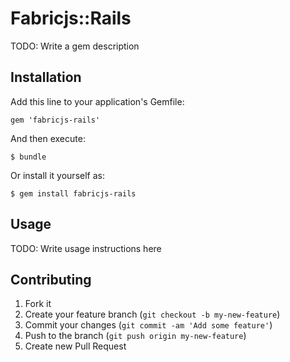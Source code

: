 # Fabricjs::Rails

TODO: Write a gem description

## Installation

Add this line to your application's Gemfile:

    gem 'fabricjs-rails'

And then execute:

    $ bundle

Or install it yourself as:

    $ gem install fabricjs-rails

## Usage

TODO: Write usage instructions here

## Contributing

1. Fork it
2. Create your feature branch (`git checkout -b my-new-feature`)
3. Commit your changes (`git commit -am 'Add some feature'`)
4. Push to the branch (`git push origin my-new-feature`)
5. Create new Pull Request
